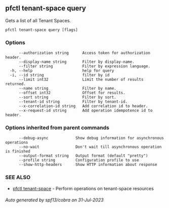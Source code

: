 ## pfctl tenant-space query

Gets a list of all Tenant Spaces.

```
pfctl tenant-space query [flags]
```

### Options

```
      --authorization string      Access token for authorization header.
      --display-name string       Filter by display-name.
      --filter string             Filter by expression language.
  -h, --help                      help for query
  -i, --id string                 filter by id
      --limit int32               Limit the number of results returned.
      --name string               Filter by name.
      --offset int32              Offset for results.
      --sort string               Filter by sort.
      --tenant-id string          Filter by tenant-id.
      --x-correlation-id string   Add correlation id to header.
      --x-request-id string       Add operation idempotence id to header.
```

### Options inherited from parent commands

```
      --debug-async            Show debug information for asynchronous operations
      --no-wait                Don't wait till asynchronous operation is finished
      --output-format string   Output format (default "pretty")
      --profile string         Configuration profile to use
      --show-http-headers      Show HTTP information about response
```

### SEE ALSO

* [pfctl tenant-space](pfctl_tenant-space.md)	 - Perform operations on tenant-space resources

###### Auto generated by spf13/cobra on 31-Jul-2023
